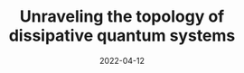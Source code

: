 ---
title: "Unraveling the topology of dissipative quantum systems"
citation: 'Clemens Gneiting, Akshay Koottandavida, A. V. Rozhkov, and Franco Nori, Phys. Rev. Research 4, 023036'
collection: publications
permalink: /publication/2022-topology
excerpt: 'We discuss topology in dissipative quantum systems from the perspective of quantum trajectories. The latter emerge in the unraveling of Markovian quantum master equations and/or in continuous quantum measurements. Ensemble-averaging quantum trajectories at the occurrence of quantum jumps, i.e., the jump times, gives rise to a discrete, deterministic evolution which is highly sensitive to the presence of dark states [Gneiting et al., Phys. Rev. A 104, 062212 (2021)]. We show for a broad family of translation-invariant collapse models that the set of dark-state-inducing Hamiltonians imposes a nontrivial topological structure on the space of Hamiltonians, which is also reflected by the corresponding jump-time dynamics. The topological character of the latter can then be observed, for instance, in the transport behavior, exposing an infinite hierarchy of topological phase transitions. We develop our theory for one- and two-dimensional two-band Hamiltonians and show that the topological behavior is directly manifest for chiral, PT, or time-reversal-symmetric Hamiltonians.'
date: 2022-04-12
venue: 'Physical Review Research'
link: https://journals.aps.org/prresearch/abstract/10.1103/PhysRevResearch.4.023036
#paperurl: '/files/pdf/research/topology.pdf'
---